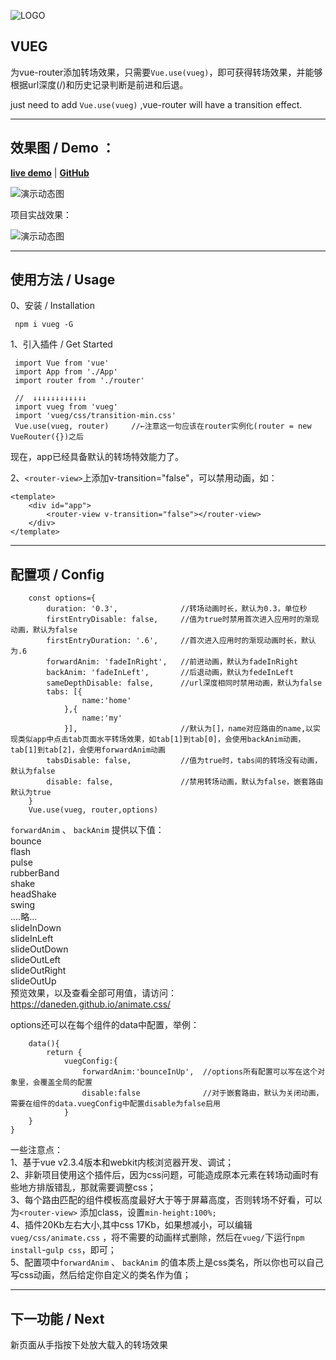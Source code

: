 ![LOGO][2]


## VUEG ##

为vue-router添加转场效果，只需要`Vue.use(vueg)`，即可获得转场效果，并能够根据url深度(/)和历史记录判断是前进和后退。

just need to add `Vue.use(vueg)` ,vue-router will have a transition effect.

----------


## 效果图 / Demo ： ##

**[live demo](https://jaweii.github.io/vueg/example/dist/#/)** | **[GitHub](https://github.com/jaweii/vueg)**

![演示动态图][1]

项目实战效果：

![演示动态图][3]

----------
## 使用方法 / Usage 

0、安装 / Installation

     npm i vueg -G

1、引入插件 / Get Started

     import Vue from 'vue' 
     import App from './App' 
     import router from './router'

     //  ↓↓↓↓↓↓↓↓↓↓↓↓
     import vueg from 'vueg'    
     import 'vueg/css/transition-min.css'
     Vue.use(vueg, router)     //←注意这一句应该在router实例化(router = new VueRouter({})之后

现在，app已经具备默认的转场特效能力了。

2、`<router-view>`上添加v-transition="false"，可以禁用动画，如：  

    <template>
        <div id="app">
            <router-view v-transition="false"></router-view>
        </div>
    </template>
    
    
----------
## 配置项 / Config ##
        const options={  
            duration: '0.3',              //转场动画时长，默认为0.3，单位秒
            firstEntryDisable: false,     //值为true时禁用首次进入应用时的渐现动画，默认为false  
            firstEntryDuration: '.6',     //首次进入应用时的渐现动画时长，默认为.6  
            forwardAnim: 'fadeInRight',   //前进动画，默认为fadeInRight  
            backAnim: 'fadeInLeft',       //后退动画，默认为fedeInLeft  
            sameDepthDisable: false,      //url深度相同时禁用动画，默认为false  
            tabs: [{
                    name:'home'
                },{
                    name:'my'
                }],                       //默认为[]，name对应路由的name,以实现类似app中点击tab页面水平转场效果，如tab[1]到tab[0]，会使用backAnim动画，tab[1]到tab[2]，会使用forwardAnim动画  
            tabsDisable: false,           //值为true时，tabs间的转场没有动画，默认为false  
            disable: false,               //禁用转场动画，默认为false，嵌套路由默认为true    
        }  
        Vue.use(vueg, router,options)

`forwardAnim` 、 `backAnim` 提供以下值：  
bounce  
flash  
pulse  
rubberBand  
shake  
headShake  
swing  
....略...  
slideInDown  
slideInLeft  
slideOutDown  
slideOutLeft  
slideOutRight  
slideOutUp  
预览效果，以及查看全部可用值，请访问：https://daneden.github.io/animate.css/


options还可以在每个组件的data中配置，举例：  

        data(){
            return {
                vuegConfig:{  
                    forwardAnim:'bounceInUp',  //options所有配置可以写在这个对象里，会覆盖全局的配置
                    disable:false              //对于嵌套路由，默认为关闭动画，需要在组件的data.vuegConfig中配置disable为false启用
                }
        }
    }


一些注意点：  
1、基于vue v2.3.4版本和webkit内核浏览器开发、调试；  
2、非新项目使用这个插件后，因为css问题，可能造成原本元素在转场动画时有些地方排版错乱，那就需要调整css；  
3、每个路由匹配的组件模板高度最好大于等于屏幕高度，否则转场不好看，可以为`<router-view>`  添加class，设置`min-height:100%;`  
4、插件20Kb左右大小,其中css 17Kb，如果想减小，可以编辑`vueg/css/animate.css`  ，将不需要的动画样式删除，然后在`vueg/`下运行`npm install`-`gulp css`，即可；   
5、配置项中`forwardAnim` 、 `backAnim` 的值本质上是css类名，所以你也可以自己写css动画，然后给定你自定义的类名作为值；


----------
## 下一功能 / Next ##  

新页面从手指按下处放大载入的转场效果  




  [1]: https://raw.githubusercontent.com/jaweii/vueg/master/image/GIF.gif
  [2]: https://raw.githubusercontent.com/jaweii/vueg/master/image/vueg.JPG
  [3]: https://raw.githubusercontent.com/jaweii/vueg/master/image/GIF33.gif
